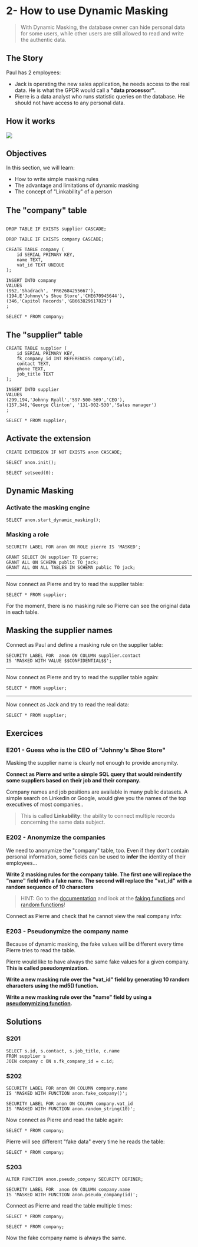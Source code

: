 # 2- How to use Dynamic Masking

> With Dynamic Masking, the database owner can hide personal data for
> some users, while other users are still allowed to read and write the
> authentic data.

## The Story

Paul has 2 employees:

-   Jack is operating the new sales application, he needs access to the
    real data. He is what the GPDR would call a **\"data processor\"**.
-   Pierre is a data analyst who runs statistic queries on the database.
    He should not have access to any personal data.

## How it works

![](./img/anon_dynamic.png)

## Objectives

In this section, we will learn:

-   How to write simple masking rules
-   The advantage and limitations of dynamic masking
-   The concept of \"Linkability\" of a person

## The "company" table


``` { .run-postgres parse_query=False }

DROP TABLE IF EXISTS supplier CASCADE;

DROP TABLE IF EXISTS company CASCADE;

CREATE TABLE company (
    id SERIAL PRIMARY KEY,
    name TEXT,
    vat_id TEXT UNIQUE
);
```

``` run-postgres
INSERT INTO company
VALUES
(952,'Shadrach', 'FR62684255667'),
(194,E'Johnny\'s Shoe Store','CHE670945644'),
(346,'Capitol Records','GB663829617823')
;
```

``` run-postgres
SELECT * FROM company;
```

## The \"supplier\" table

``` { .run-postgres parse_query=False }
CREATE TABLE supplier (
    id SERIAL PRIMARY KEY,
    fk_company_id INT REFERENCES company(id),
    contact TEXT,
    phone TEXT,
    job_title TEXT
);
```

``` run-postgres
INSERT INTO supplier
VALUES
(299,194,'Johnny Ryall','597-500-569','CEO'),
(157,346,'George Clinton', '131-002-530','Sales manager')
;
```

``` run-postgres
SELECT * FROM supplier;
```

## Activate the extension

``` run-postgres
CREATE EXTENSION IF NOT EXISTS anon CASCADE;

SELECT anon.init();

SELECT setseed(0);
```

## Dynamic Masking

### Activate the masking engine

``` run-postgres
SELECT anon.start_dynamic_masking();
```

### Masking a role


``` run-postgres
SECURITY LABEL FOR anon ON ROLE pierre IS 'MASKED';

GRANT SELECT ON supplier TO pierre;
GRANT ALL ON SCHEMA public TO jack;
GRANT ALL ON ALL TABLES IN SCHEMA public TO jack;
```


------------------------------------------------------------------------

Now connect as Pierre and try to read the supplier table:

``` { .run-postgres user=pierre}
SELECT * FROM supplier;
```

For the moment, there is no masking rule so Pierre can see the original
data in each table.

## Masking the supplier names

Connect as Paul and define a masking rule on the supplier table:

``` run-postgres
SECURITY LABEL FOR  anon ON COLUMN supplier.contact
IS 'MASKED WITH VALUE $$CONFIDENTIAL$$';
```


------------------------------------------------------------------------

Now connect as Pierre and try to read the supplier table again:

``` { .run-postgres user=pierre}
SELECT * FROM supplier;
```

------------------------------------------------------------------------

Now connect as Jack and try to read the real data:

``` { .run-postgres user=jack }
SELECT * FROM supplier;
```

## Exercices

### E201 - Guess who is the CEO of \"Johnny\'s Shoe Store\"

Masking the supplier name is clearly not enough to provide anonymity.

**Connect as Pierre and write a simple SQL query that would reindentify
some suppliers based on their job and their company.**

Company names and job positions are available in many public datasets. A
simple search on Linkedin or Google, would give you the names of the top
executives of most companies..

> This is called **Linkability**: the ability to connect multiple
> records concerning the same data subject.

### E202 - Anonymize the companies

We need to anonymize the \"company\" table, too. Even if they don\'t
contain personal information, some fields can be used to **infer** the
identity of their employees\...

**Write 2 masking rules for the company table. The first one will
replace the \"name\" field with a fake name. The second will replace the
\"vat_id\" with a random sequence of 10 characters**

> HINT: Go to the
> [documentation](https://postgresql-anonymizer.readthedocs.io/en/stable/)
> and look at the [faking
> functions](https://postgresql-anonymizer.readthedocs.io/en/stable/masking_functions#faking)
> and [random
> functions](https://postgresql-anonymizer.readthedocs.io/en/stable/masking_functions#randomization)!

Connect as Pierre and check that he cannot view the real company info:

### E203 - Pseudonymize the company name

Because of dynamic masking, the fake values will be different every time
Pierre tries to read the table.

Pierre would like to have always the same fake values for a given
company. **This is called pseudonymization.**

**Write a new masking rule over the \"vat_id\" field by generating 10
random characters using the md5() function.**

**Write a new masking rule over the \"name\" field by using a
[pseudonymizing
function](https://postgresql-anonymizer.readthedocs.io/en/stable/masking_functions#pseudonymization).**

## Solutions

### S201

``` { .run-postgres user=pierre }
SELECT s.id, s.contact, s.job_title, c.name
FROM supplier s
JOIN company c ON s.fk_company_id = c.id;
```


### S202

``` run-postgres
SECURITY LABEL FOR anon ON COLUMN company.name
IS 'MASKED WITH FUNCTION anon.fake_company()';

SECURITY LABEL FOR anon ON COLUMN company.vat_id
IS 'MASKED WITH FUNCTION anon.random_string(10)';
```

Now connect as Pierre and read the table again:

``` { .run-postgres user=pierre }
SELECT * FROM company;
```

Pierre will see different \"fake data\" every time he reads the table:

``` { .run-postgres user=pierre }
SELECT * FROM company;
```

### S203

``` run-postgres
ALTER FUNCTION anon.pseudo_company SECURITY DEFINER;

SECURITY LABEL FOR  anon ON COLUMN company.name
IS 'MASKED WITH FUNCTION anon.pseudo_company(id)';
```

Connect as Pierre and read the table multiple times:

``` { .run-postgres user=pierre }
SELECT * FROM company;
```

``` { .run-postgres user=pierre }
SELECT * FROM company;
```
Now the fake company name is always the same.
